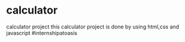 # calculator
calculator project 
this calculator project is done by using html,css and javascript
#internshipatoasis
